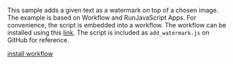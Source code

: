 This sample adds a given text as a watermark on top of a chosen image. The example is based on Workflow and RunJavaScript Apps. For convenience, the script is embedded into a workflow. The workflow can be installed using this [link][1]. The script is included as `add_watermark.js` on GitHub for reference.

[install workflow][1]

[1]: https://workflow.is/workflows/15f726cbeee04834b406b6a1ed7e6f13
